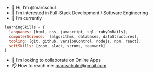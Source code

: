 - 👋 Hi, I’m @marcschul
- 👀 I’m interested in Full-Stack Development / Software Engineering
- 🌱 I’m currently 
```js
learningSkills = {
  languages: [html, css, javascript, sql, rubyOnRails],
  computerScience:  [algorithms, databases, dataStructures],
  tooling: [git, github, versionControl, nodejs, npm, react],
  softSkills: [zoom, slack, scrums, teamwork]
}
```
- 💞️ I’m looking to collaborate on Online Apps
- 📫 How to reach me: marcschulm@gmail.com

<!---
marcschul/marcschul is a ✨ special ✨ repository because its `README.md` (this file) appears on your GitHub profile.
You can click the Preview link to take a look at your changes.
--->
